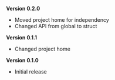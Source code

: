 **Version 0.2.0**
* Moved project home for independency
* Changed API from global to struct

**Version 0.1.1**
* Changed project home

**Version 0.1.0**
* Initial release